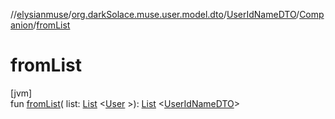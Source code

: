 //[elysianmuse](../../../../index.md)/[org.darkSolace.muse.user.model.dto](../../index.md)/[UserIdNameDTO](../index.md)/[Companion](index.md)/[fromList](from-list.md)

# fromList

[jvm]\
fun [fromList](from-list.md)(
list: [List](https://kotlinlang.org/api/latest/jvm/stdlib/kotlin.collections/-list/index.html)
&lt;[User](../../../org.darkSolace.muse.user.model/-user/index.md)
&gt;): [List](https://kotlinlang.org/api/latest/jvm/stdlib/kotlin.collections/-list/index.html)
&lt;[UserIdNameDTO](../index.md)&gt;
